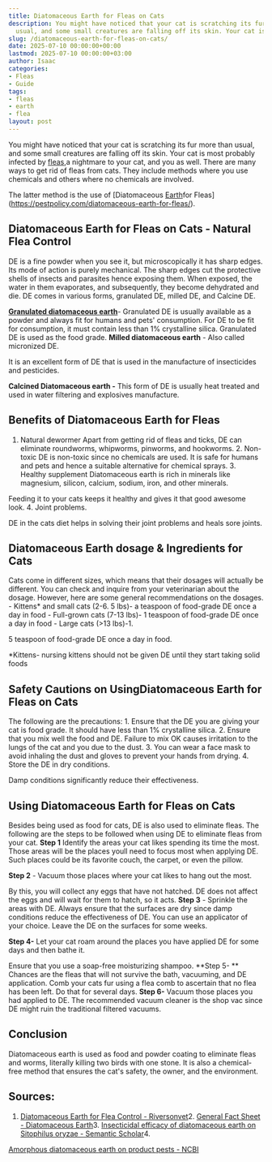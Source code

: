 ```yaml
---
title: Diatomaceous Earth for Fleas on Cats
description: You might have noticed that your cat is scratching its fur more than
  usual, and some small creatures are falling off its skin. Your cat is most probably...
slug: /diatomaceous-earth-for-fleas-on-cats/
date: 2025-07-10 00:00:00+00:00
lastmod: 2025-07-10 00:00:00+03:00
author: Isaac
categories:
- Fleas
- Guide
tags:
- fleas
- earth
- flea
layout: post
---
```

You might have noticed that your cat is scratching its fur more than usual, and some small creatures are falling off its skin. Your cat is most probably infected by [fleas](https://pestpolicy.com/diatomaceous-earth-for-fleas/),a nightmare to your cat, and you as well. There are many ways to get rid of fleas from cats. They include methods where you use chemicals and others where no chemicals are involved.

The latter method is the use of [Diatomaceous [Earth](https://pestpolicy.com/diatomaceous-earth-for-fleas-on-dogs/)for Fleas](https://pestpolicy.com/diatomaceous-earth-for-fleas/).

##  Diatomaceous Earth for Fleas on Cats - Natural Flea Control

DE is a fine powder when you see it, but microscopically it has sharp edges. Its mode of action is purely mechanical. The sharp edges cut the protective shells of insects and parasites hence exposing them. When exposed, the water in them evaporates, and subsequently, they become dehydrated and die. DE comes in various forms, granulated DE, milled DE, and Calcine DE.

[**Granulated diatomaceous earth**](https://pestpolicy.com/diatomaceous-earth-for-fleas-on-dogs/)- Granulated DE is usually available as a powder and always fit for humans and pets' consumption. For DE to be fit for consumption, it must contain less than 1% crystalline silica. Granulated DE is used as the food grade. **Milled diatomaceous earth** - Also called micronized DE.

It is an excellent form of DE that is used in the manufacture of insecticides and pesticides.

**Calcined Diatomaceous earth -** This form of DE is usually heat treated and used in water filtering and explosives manufacture.

##  **Benefits of Diatomaceous Earth for Fleas**

1. Natural dewormer Apart from getting rid of fleas and ticks, DE can eliminate roundworms, whipworms, pinworms, and hookworms. 2. Non-toxic DE is non-toxic since no chemicals are used. It is safe for humans and pets and hence a suitable alternative for chemical sprays. 3. Healthy supplement Diatomaceous earth is rich in minerals like magnesium, silicon, calcium, sodium, iron, and other minerals.

Feeding it to your cats keeps it healthy and gives it that good awesome look. 4. Joint problems.

DE in the cats diet helps in solving their joint problems and heals sore joints.

##  Diatomaceous Earth dosage & Ingredients for Cats

Cats come in different sizes, which means that their dosages will actually be different. You can check and inquire from your veterinarian about the dosage. However, here are some general recommendations on the dosages. - Kittens* and small cats (2-6. 5 lbs)- a teaspoon of food-grade DE once a day in food - Full-grown cats (7-13 lbs)- 1 teaspoon of food-grade DE once a day in food - Large cats (>13 lbs)-1.

5 teaspoon of food-grade DE once a day in food.

*Kittens- nursing kittens should not be given DE until they start taking solid foods

##  **Safety Cautions on UsingDiatomaceous Earth for Fleas on Cats**

The following are the precautions: 1. Ensure that the DE you are giving your cat is food grade. It should have less than 1% crystalline silica. 2. Ensure that you mix well the food and DE. Failure to mix OK causes irritation to the lungs of the cat and you due to the dust. 3. You can wear a face mask to avoid inhaling the dust and gloves to prevent your hands from drying. 4. Store the DE in dry conditions.

Damp conditions significantly reduce their effectiveness.

##  **Using Diatomaceous Earth for Fleas on Cats**

Besides being used as food for cats, DE is also used to eliminate fleas. The following are the steps to be followed when using DE to eliminate fleas from your cat. **Step 1** Identify the areas your cat likes spending its time the most. Those areas will be the places youll need to focus most when applying DE. Such places could be its favorite couch, the carpet, or even the pillow.

**Step 2** - Vacuum those places where your cat likes to hang out the most.

By this, you will collect any eggs that have not hatched. DE does not affect the eggs and will wait for them to hatch, so it acts. **Step 3** - Sprinkle the areas with DE. Always ensure that the surfaces are dry since damp conditions reduce the effectiveness of DE. You can use an applicator of your choice. Leave the DE on the surfaces for some weeks.

**Step 4-** Let your cat roam around the places you have applied DE for some days and then bathe it.

Ensure that you use a soap-free moisturizing shampoo. **Step 5- ** Chances are the fleas that will not survive the bath, vacuuming, and DE application. Comb your cats fur using a flea comb to ascertain that no flea has been left. Do that for several days. **Step 6-** Vacuum those places you had applied to DE. The recommended vacuum cleaner is the shop vac since DE might ruin the traditional filtered vacuums.

##  **Conclusion**

Diatomaceous earth is used as food and powder coating to eliminate fleas and worms, literally killing two birds with one stone. It is also a chemical-free method that ensures the cat's safety, the owner, and the environment.

##  Sources:

1. [Diatomaceous Earth for Flea Control - Riversonvet](https://riversongvet.com/news/diatomaceous-earth-for-flea-control/)2. [General Fact Sheet - Diatomaceous Earth](http://npic.orst.edu/factsheets/degen.html)3. [Insecticidal efficacy of diatomaceous earth on Sitophilus oryzae - Semantic Scholar](https://pdfs.semanticscholar.org/ba37/75be4c3f0abac307fff1c5f7efed4db8ad3b.pdf)4.

[Amorphous diatomaceous earth on product pests - NCBI](https://www.ncbi.nlm.nih.gov/pubmed/11124378)
